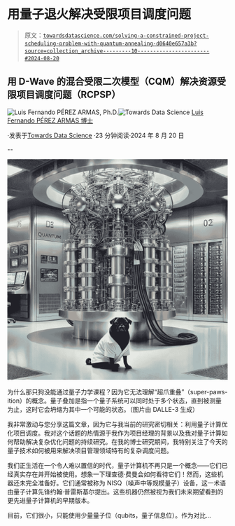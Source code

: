 # 用量子退火解决受限项目调度问题

> 原文：[`towardsdatascience.com/solving-a-constrained-project-scheduling-problem-with-quantum-annealing-d0640e657a3b?source=collection_archive---------10-----------------------#2024-08-20`](https://towardsdatascience.com/solving-a-constrained-project-scheduling-problem-with-quantum-annealing-d0640e657a3b?source=collection_archive---------10-----------------------#2024-08-20)

## 用 D-Wave 的混合受限二次模型（CQM）解决资源受限项目调度问题（RCPSP）

[](https://medium.com/@luisfernandopa1212?source=post_page---byline--d0640e657a3b--------------------------------)![Luis Fernando PÉREZ ARMAS, Ph.D.](https://medium.com/@luisfernandopa1212?source=post_page---byline--d0640e657a3b--------------------------------)[](https://towardsdatascience.com/?source=post_page---byline--d0640e657a3b--------------------------------)![Towards Data Science](https://towardsdatascience.com/?source=post_page---byline--d0640e657a3b--------------------------------) [Luis Fernando PÉREZ ARMAS 博士](https://medium.com/@luisfernandopa1212?source=post_page---byline--d0640e657a3b--------------------------------)

·发表于[Towards Data Science](https://towardsdatascience.com/?source=post_page---byline--d0640e657a3b--------------------------------) ·23 分钟阅读·2024 年 8 月 20 日

--

![](img/943218d3035890e2c95ff60a3b1dfc8e.png)

为什么那只狗没能通过量子力学课程？因为它无法理解“超爪重叠”（super-paws-ition）的概念。量子叠加是指一个量子系统可以同时处于多个状态，直到被测量为止，这时它会坍缩为其中一个可能的状态。（图片由 DALLE-3 生成）

我非常激动与您分享这篇文章，因为它与我当前的研究密切相关：利用量子计算优化项目调度。我对这个话题的热情源于我作为项目经理的背景以及我对量子计算如何帮助解决复杂优化问题的持续研究。在我的博士研究期间，我特别关注了今天的量子技术如何被用来解决项目管理领域特有的复杂调度问题。

我们正生活在一个令人难以置信的时代，量子计算机不再只是一个概念——它们已经真实存在并开始被使用。想象一下理查德·费曼会如何看待它们！然而，这些机器还未完全准备好。它们通常被称为 NISQ（噪声中等规模量子）设备，这一术语由量子计算先锋约翰·普雷斯基尔提出。这些机器仍然被视为我们未来期望看到的更先进量子计算机的早期版本。

目前，它们很小，只能使用少量量子位（qubits，量子信息位）。作为对比…
